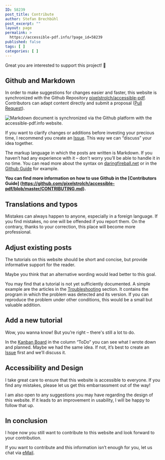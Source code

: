 ```yaml
---
ID: 58239
post_title: Contribute
author: Stefan Brechbühl
post_excerpt: ""
layout: page
permalink: >
  https://accessible-pdf.info/?page_id=58239
published: false
tags: [ ]
categories: [ ]
---
```

Great you are interested to support this project! 🎉

## Github and Markdown

In order to make suggestions for changes easier and faster, this website is synchronized with the Github Repository [pixelstrolch/accessible-pdf](https://github.com/pixelstrolch/accessible-pdf). Contributors can adapt content directly and submit a proposal ([Pull Request](https://github.com/pixelstrolch/accessible-pdf/pulls)).

![Markdown document is synchronized via the Github platform with the accessible-pdf.info website.](https://accessible-pdf.info/content/uploads/homepage-teaser-sync.png)

If you want to clarify changes or additions before investing your precious time, I recommend you create an [Issue](https://github.com/pixelstrolch/accessible-pdf/issues). This way we can “discuss” your idea together.

The markup language in which the posts are written is Markdown. If you haven’t had any experience with it – don't worry you’ll be able to handle it in no time. You can read more about the syntax on [daringfireball.net](https://daringfireball.net/projects/markdown/) or in the [Github Guide](https://guides.github.com/features/mastering-markdown/) for example.

**You can find more information on how to use Github in the [Contributors Guide] (https://github.com/pixelstrolch/accessible-pdf/blob/master/CONTRIBUTING.md).**

## Translations and typos

Mistakes can always happen to anyone, especially in a foreign language. If you find mistakes, no one will be offended if you report them. On the contrary, thanks to your correction, this place will become more professional.

## Adjust existing posts

The tutorials on this website should be short and concise, but provide informative support for the reader.

Maybe you think that an alternative wording would lead better to this goal.

You may find that a tutorial is not yet sufficiently documented. A simple example are the articles in the [Troubleshooting](https://accessible-pdf.info/en/tutorials/) section. It contains the program in which the problem was detected and its version. If you can reproduce the problem under other conditions, this would be a small but valuable addition.

## Add a new tutorial

Wow, you wanna know! But you’re right – there's still a lot to do.

In the [Kanban Board](https://github.com/pixelstrolch/accessible-pdf/projects/1) in the column “ToDo” you can see what I wrote down and planned. Maybe we had the same idea. If not, it’s best to create an [Issue](https://github.com/pixelstrolch/accessible-pdf/issues) first and we’ll discuss it.

## Accessibility and Design

I take great care to ensure that this website is accessible to everyone. If you find any mistakes, please let us get this embarrassment out of the way!

I am also open to any suggestions you may have regarding the design of this website. If it leads to an improvement in usability, I will be happy to follow that up. 

## In conclusion

I hope now you still want to contribute to this website and look forward to your contribution.

If you want to contribute and this information isn’t enough for you, let us chat via [eMail](mailto:mail@accessible-pdf.info).